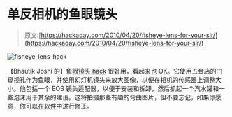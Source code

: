 # 单反相机的鱼眼镜头

> 原文:[https://hackaday.com/2010/04/20/fisheye-lens-for-your-slr/](https://hackaday.com/2010/04/20/fisheye-lens-for-your-slr/)

![](../Images/5857a038891d5289cf65f888ee2b8fb0.png "fisheye-lens-hack")

【Bhautik Joshi 的】[鱼眼镜头 hack](http://cow.mooh.org/2010/04/fisheye-tin-cam.html) 很好用，看起来也 OK。它使用五金店的门窥视孔作为鱼眼，并使用幻灯机镜头来放大图像，以便在相机的传感器上调整大小。他包括一个 EOS 镜头适配器，以便于安装和拆卸，然后抓起一个汽水罐和一些泡沫用于其余的建设。这将拍摄那些有趣的弯曲图片，但不要忘记，如果你愿意，你可以[在软件](http://hackaday.com/2008/12/21/removing-fisheye-distortion/)中进行修正。